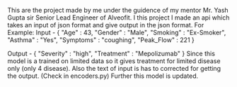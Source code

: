 This are the project made by me under the guidence of my mentor Mr. Yash Gupta sir Senior Lead Engineer of Alveofit.
I this project I made an api which takes an input of json format and give output in the json format.
For Example:
Input - 
{
"Age" : 43,
"Gender" : "Male",
"Smoking" : "Ex-Smoker",
"Asthma" : "Yes",
"Symptoms" : "coughing",
"Peak_Flow" : 221
}

Output - 
{
"Severity" : "high",
"Treatment" : "Mepolizumab"
}
Since this model is a trained on limited data so it gives treatment for limited disease only (only 4 disease).
Also the text of input is has to corrected for getting the output. (Check in encoders.py) 
Further this model is updated.
